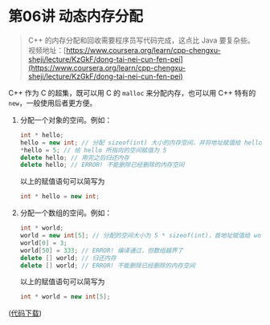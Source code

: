# 第06讲 动态内存分配

> C++ 的内存分配和回收需要程序员写代码完成，这点比 Java 要复杂些。  
> 视频地址：[https://www.coursera.org/learn/cpp-chengxu-sheji/lecture/KzGkF/dong-tai-nei-cun-fen-pei](https://www.coursera.org/learn/cpp-chengxu-sheji/lecture/KzGkF/dong-tai-nei-cun-fen-pei)

C++ 作为 C 的超集，既可以用 C 的 `malloc` 来分配内存，也可以用 C++ 特有的 `new`，一般使用后者更方便。

1. 分配一个对象的空间。例如：

   ```cpp
   int * hello;
   hello = new int; // 分配 sizeof(int) 大小的内存空间，并将地址赋值给 hello
   *hello = 5; // 给 hello 所指向的空间赋值为 5
   delete hello; // 用完之后归还内存
   delete hello; // ERROR! 不能删除已经删除的内存空间
   ```

   以上的赋值语句可以简写为

   ```cpp
   int * hello = new int;
   ```

2. 分配一个数组的空间。例如：

   ```cpp
   int * world;
   world = new int[5]; // 分配的空间大小为 5 * sizeof(int)，首地址赋值给 world
   world[0] = 3;
   world[50] = 333; // ERROR! 编译通过，但数组越界了
   delete [] world; // 归还内存
   delete [] world; // ERROR! 不能删除已经删除的内存空间
   ```

   以上的赋值语句可以简写为

   ```cpp
   int * world = new int[5];
   ```

\([代码下载](https://github.com/iridiumcao/cpp-note/tree/880e117845a17eb6c60956118ca4255ee37bb412/code/ch06/ch06.cpp)\)

